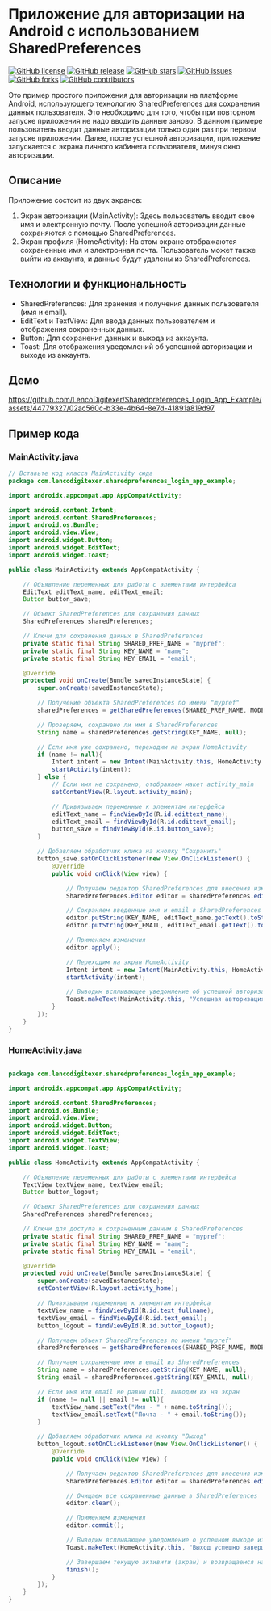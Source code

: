 # Приложение для авторизации на Android с использованием SharedPreferences

[![GitHub license](https://img.shields.io/github/license/LencoDigitexer/Sharedpreferences_Login_App_Example)](https://github.com/LencoDigitexer/Sharedpreferences_Login_App_Example/blob/master/LICENSE)
[![GitHub release](https://img.shields.io/github/release/LencoDigitexer/Sharedpreferences_Login_App_Example.svg)](https://github.com/LencoDigitexer/Sharedpreferences_Login_App_Example/releases/)
[![GitHub stars](https://img.shields.io/github/stars/LencoDigitexer/Sharedpreferences_Login_App_Example.svg)](https://github.com/LencoDigitexer/Sharedpreferences_Login_App_Example/stargazers)
[![GitHub issues](https://img.shields.io/github/issues/LencoDigitexer/Sharedpreferences_Login_App_Example.svg)](https://github.com/LencoDigitexer/Sharedpreferences_Login_App_Example/issues)
[![GitHub forks](https://img.shields.io/github/forks/LencoDigitexer/Sharedpreferences_Login_App_Example.svg)](https://github.com/LencoDigitexer/Sharedpreferences_Login_App_Example/network)
[![GitHub contributors](https://img.shields.io/github/contributors/LencoDigitexer/Sharedpreferences_Login_App_Example.svg)](https://github.com/LencoDigitexer/Sharedpreferences_Login_App_Example/graphs/contributors)

Это пример простого приложения для авторизации на платформе Android, использующего технологию SharedPreferences для сохранения данных пользователя.
Это необходимо для того, чтобы при повторном запуске приложения не надо вводить данные заново. В данном примере пользователь вводит данные авторизации только один раз при первом запуске приложения. Далее, после успешной авторизации, приложение запускается с экрана личного кабинета пользователя, минуя окно авторизации.

## Описание

Приложение состоит из двух экранов:

1. Экран авторизации (MainActivity): Здесь пользователь вводит свое имя и электронную почту. После успешной авторизации данные сохраняются с помощью SharedPreferences.
2. Экран профиля (HomeActivity): На этом экране отображаются сохраненные имя и электронная почта. Пользователь может также выйти из аккаунта, и данные будут удалены из SharedPreferences.

## Технологии и функциональность

- SharedPreferences: Для хранения и получения данных пользователя (имя и email).
- EditText и TextView: Для ввода данных пользователем и отображения сохраненных данных.
- Button: Для сохранения данных и выхода из аккаунта.
- Toast: Для отображения уведомлений об успешной авторизации и выходе из аккаунта.

## Демо
<https://github.com/LencoDigitexer/Sharedpreferences_Login_App_Example/assets/44779327/02ac560c-b33e-4b64-8e7d-41891a819d97>

## Пример кода

### MainActivity.java

```java
// Вставьте код класса MainActivity сюда
package com.lencodigitexer.sharedpreferences_login_app_example;

import androidx.appcompat.app.AppCompatActivity;

import android.content.Intent;
import android.content.SharedPreferences;
import android.os.Bundle;
import android.view.View;
import android.widget.Button;
import android.widget.EditText;
import android.widget.Toast;

public class MainActivity extends AppCompatActivity {

    // Объявление переменных для работы с элементами интерфейса
    EditText editText_name, editText_email;
    Button button_save;

    // Объект SharedPreferences для сохранения данных
    SharedPreferences sharedPreferences;

    // Ключи для сохранения данных в SharedPreferences
    private static final String SHARED_PREF_NAME = "mypref";
    private static final String KEY_NAME = "name";
    private static final String KEY_EMAIL = "email";

    @Override
    protected void onCreate(Bundle savedInstanceState) {
        super.onCreate(savedInstanceState);

        // Получение объекта SharedPreferences по имени "mypref"
        sharedPreferences = getSharedPreferences(SHARED_PREF_NAME, MODE_PRIVATE);

        // Проверяем, сохранено ли имя в SharedPreferences
        String name = sharedPreferences.getString(KEY_NAME, null);

        // Если имя уже сохранено, переходим на экран HomeActivity
        if (name != null){
            Intent intent = new Intent(MainActivity.this, HomeActivity.class);
            startActivity(intent);
        } else {
            // Если имя не сохранено, отображаем макет activity_main
            setContentView(R.layout.activity_main);

            // Привязываем переменные к элементам интерфейса
            editText_name = findViewById(R.id.edittext_name);
            editText_email = findViewById(R.id.edittext_email);
            button_save = findViewById(R.id.button_save);
        }

        // Добавляем обработчик клика на кнопку "Сохранить"
        button_save.setOnClickListener(new View.OnClickListener() {
            @Override
            public void onClick(View view) {

                // Получаем редактор SharedPreferences для внесения изменений
                SharedPreferences.Editor editor = sharedPreferences.edit();

                // Сохраняем введенные имя и email в SharedPreferences
                editor.putString(KEY_NAME, editText_name.getText().toString());
                editor.putString(KEY_EMAIL, editText_email.getText().toString());

                // Применяем изменения
                editor.apply();

                // Переходим на экран HomeActivity
                Intent intent = new Intent(MainActivity.this, HomeActivity.class);
                startActivity(intent);

                // Выводим всплывающее уведомление об успешной авторизации
                Toast.makeText(MainActivity.this, "Успешная авторизация", Toast.LENGTH_SHORT).show();
            }
        });
    }
}
```

### HomeActivity.java

```java

package com.lencodigitexer.sharedpreferences_login_app_example;

import androidx.appcompat.app.AppCompatActivity;

import android.content.SharedPreferences;
import android.os.Bundle;
import android.view.View;
import android.widget.Button;
import android.widget.EditText;
import android.widget.TextView;
import android.widget.Toast;

public class HomeActivity extends AppCompatActivity {

    // Объявление переменных для работы с элементами интерфейса
    TextView textView_name, textView_email;
    Button button_logout;

    // Объект SharedPreferences для сохранения данных
    SharedPreferences sharedPreferences;

    // Ключи для доступа к сохраненным данным в SharedPreferences
    private static final String SHARED_PREF_NAME = "mypref";
    private static final String KEY_NAME = "name";
    private static final String KEY_EMAIL = "email";

    @Override
    protected void onCreate(Bundle savedInstanceState) {
        super.onCreate(savedInstanceState);
        setContentView(R.layout.activity_home);

        // Привязываем переменные к элементам интерфейса
        textView_name = findViewById(R.id.text_fullname);
        textView_email = findViewById(R.id.text_email);
        button_logout = findViewById(R.id.button_logout);

        // Получаем объект SharedPreferences по имени "mypref"
        sharedPreferences = getSharedPreferences(SHARED_PREF_NAME, MODE_PRIVATE);

        // Получаем сохраненные имя и email из SharedPreferences
        String name = sharedPreferences.getString(KEY_NAME, null);
        String email = sharedPreferences.getString(KEY_EMAIL, null);

        // Если имя или email не равны null, выводим их на экран
        if (name != null || email != null){
            textView_name.setText("Имя - " + name.toString());
            textView_email.setText("Почта - " + email.toString());
        }

        // Добавляем обработчик клика на кнопку "Выход"
        button_logout.setOnClickListener(new View.OnClickListener() {
            @Override
            public void onClick(View view) {

                // Получаем редактор SharedPreferences для внесения изменений
                SharedPreferences.Editor editor = sharedPreferences.edit();

                // Очищаем все сохраненные данные в SharedPreferences
                editor.clear();

                // Применяем изменения
                editor.commit();

                // Выводим всплывающее уведомление о успешном выходе из аккаунта
                Toast.makeText(HomeActivity.this, "Выход успешно завершён", Toast.LENGTH_SHORT).show();

                // Завершаем текущую активити (экран) и возвращаемся назад
                finish();
            }
        });
    }
}

```
